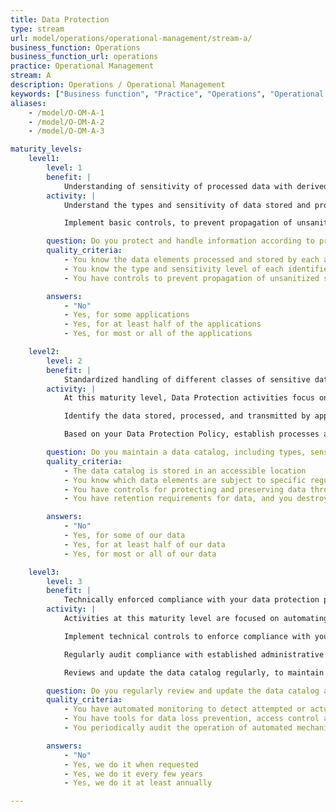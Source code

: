 ```yaml
---
title: Data Protection
type: stream
url: model/operations/operational-management/stream-a/
business_function: Operations
business_function_url: operations
practice: Operational Management
stream: A
description: Operations / Operational Management
keywords: ["Business function", "Practice", "Operations", "Operational Management"]
aliases:
    - /model/O-OM-A-1
    - /model/O-OM-A-2
    - /model/O-OM-A-3

maturity_levels:
    level1:
        level: 1
        benefit: |
            Understanding of sensitivity of processed data with derived quick-win measures
        activity: |
            Understand the types and sensitivity of data stored and processed by your applications, and maintain awareness of the fate of processed data (e.g., backups, sharing with external partners). At this level of maturity, the information gathered may be captured in varying forms and different places; no organization-wide data catalog is assumed to exist. Protect and handle all data associated with a given application according to protection requirements applying to the most sensitive data stored and processed.

            Implement basic controls, to prevent propagation of unsanitized sensitive data from production environments to lower environments. By ensuring unsanitized production data are never propagated to lower (non-production) environments, you can focus data protection policies and activities on production.

        question: Do you protect and handle information according to protection requirements for data stored and processed on each application?
        quality_criteria:
            - You know the data elements processed and stored by each application
            - You know the type and sensitivity level of each identified data element
            - You have controls to prevent propagation of unsanitized sensitive data from production to lower environments

        answers:
            - "No"
            - Yes, for some applications
            - Yes, for at least half of the applications
            - Yes, for most or all of the applications

    level2:
        level: 2
        benefit: |
            Standardized handling of different classes of sensitive data
        activity: |
            At this maturity level, Data Protection activities focus on actively managing your stewardship of data. Establish technical and administrative controls to protect the confidentiality of sensitive data, and the integrity and availability of all data in your care, from its initial creation/receipt through the destruction of backups at the end of their retention period.

            Identify the data stored, processed, and transmitted by applications, and capture information regarding their types, sensitivity (classification) levels, and storage location(s) in your data catalog. Clearly identify records or data elements subject to specific regulation. Establishing a single source of truth regarding the data you work with supports finer-grained selection of controls for their protection. Collecting this information enhances the accuracy, timeliness, and efficiency of your responses to data-related queries (e.g., from auditors, incident response teams, or customers), and supports threat modeling and compliance activities.

            Based on your Data Protection Policy, establish processes and procedures for protecting and preserving data throughout their lifetime, whether at rest, while being processed, or in transit. Pay particular attention to the handling and protection of sensitive data outside the active processing system, including, but not limited to: storage, retention, and destruction of backups; and the labeling, encryption, and physical protection of offline storage media. Your processes and procedures cover the implementation of all controls adopted to comply with regulatory, contractual, or other restrictions on storage locations, personnel access, and other factors.

        question: Do you maintain a data catalog, including types, sensitivity levels, and processing and storage locations?
        quality_criteria:
            - The data catalog is stored in an accessible location
            - You know which data elements are subject to specific regulation
            - You have controls for protecting and preserving data throughout its lifetime
            - You have retention requirements for data, and you destroy backups in a timely manner after the relevant retention period ends

        answers:
            - "No"
            - Yes, for some of our data
            - Yes, for at least half of our data
            - Yes, for most or all of our data

    level3:
        level: 3
        benefit: |
            Technically enforced compliance with your data protection policy
        activity: |
            Activities at this maturity level are focused on automating data protection, reducing your reliance on human effort to assess and manage compliance with policies. There is a focus on feedback mechanisms and proactive reviews, to identify and act on opportunities for process improvement.

            Implement technical controls to enforce compliance with your Data Protection Policy, and put monitoring in place to detect attempted or actual violations. You may use a variety of available tools for data loss prevention, access control and tracking, or anomalous behavior detection.

            Regularly audit compliance with established administrative controls, and closely monitor performance and operation of automated mechanisms, including backups and record deletions. Monitoring tools quickly detect and report failures in automation, permitting you to take timely corrective action.

            Reviews and update the data catalog regularly, to maintain its accurate reflection of your data landscape. Regular reviews and updates of processes and procedures maintain their alignment with your policies and priorities.

        question: Do you regularly review and update the data catalog and your data protection policies and procedures?
        quality_criteria:
            - You have automated monitoring to detect attempted or actual violations of the Data Protection Policy
            - You have tools for data loss prevention, access control and tracking, or anomalous behavior detection
            - You periodically audit the operation of automated mechanisms, including backups and record deletions

        answers:
            - "No"
            - Yes, we do it when requested
            - Yes, we do it every few years
            - Yes, we do it at least annually

---
```

